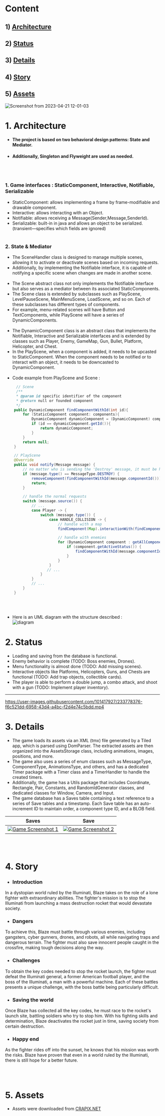 #   Content
##  1) [Architecture](#architecture)
##  2) [Status](#status)
##  3) [Details](#details)
##  4) [Story](#story)
##  5) [Assets](#assets)

![Screenshot from 2023-04-21 12-01-03](https://user-images.githubusercontent.com/101417927/233596076-cb079189-a214-4561-a40b-efca02e63e28.png)

# 1. Architecture<a name="architecture"></a>
- #### The project is based on two behavioral design patterns: State and Mediator.
- #### Additionally, Singleton and Flyweight are used as needed.
<br></br>
### 1. Game interfaces : StaticComponent, Interactive, Notifiable, Serializable
- StaticComponent: allows implementing a frame by frame-modifiable and drawable component.
- Interactive: allows interacting with an Object.
- Notifiable: allows receiving a Message(Sender,Message,SenderId).
- Serializable: built-in in java and allows an object to be serialized.(transient—specifies which fields are ignored)
  <br></br>
### 2. State & Mediator
- The SceneHandler class is designed to manage multiple scenes, allowing it to activate or deactivate scenes based on incoming requests.
- Additionally, by implementing the Notifiable interface, it is capable of notifying a specific scene when changes are made in another scene.
  <br></br>
- The Scene abstract class not only implements the Notifiable interface but also serves as a mediator between its associated StaticComponents.
- The Scene class is extended by subclasses such as PlayScene, LevelPauseScene, MainMenuScene, LoadScene, and so on. Each of these subclasses has different types of components.
- For example, menu-related scenes will have Button and TextComponents, while PlayScene will have a series of DynamicComponents.
  <br></br>
- The DynamicComponent class is an abstract class that implements the Notifiable, Interactive and Serializable interfaces and is extended by classes such as Player, Enemy, GameMap, Gun, Bullet, Platform, Helicopter, and Chest.
- In the PlayScene, when a component is added, it needs to be upcasted to StaticComponent. When the component needs to be notified or to interact with an object, it needs to be downcasted to DynamicComponent.
  <br></br>
- Code example from PlayScene and Scene :
```java
     // Scene 
     /**
     * @param id specific identifier of the component
     * @return null or founded component
     */
    public DynamicComponent findComponentWithId(int id){
        for (StaticComponent component: components){
            DynamicComponent dynamicComponent = (DynamicComponent) component;
            if (id == dynamicComponent.getId()){
                return dynamicComponent;
            }
        }
        return null;
    }

    // PlayScene
    @Override
    public void notify(Message message) {
        // no matter who is sending the 'Destroy' message, it must be handled first.
        if (message.type() == MessageType.DESTROY) {
            removeComponent(findComponentWithId(message.componentId()));
            return;
        }

        // handle the normal requests
        switch (message.source()) {
            // ...
            case Player -> {
                switch (message.type()) {
                    case HANDLE_COLLISION -> {
                        // handle with a map
                        findComponent(Map).interactionWith(findComponentWithId(message.componentId()));

                        // handle with enemies
                        for (DynamicComponent component : getAllComponentsWithName(ENEMY)) {
                            if (component.getActiveStatus()) {
                                findComponentWithId(message.componentId()).interactionWith(component);
                            }
                        }
                    }
                   // ...
                }
            }
            // ...
        }
    }
```
<br></br>
- Here is an UML diagram with the structure described :  
  ![diagram](https://user-images.githubusercontent.com/101417927/233398729-3ddbbb34-782c-4be1-8aa3-97692cf5df28.png)

# 2. Status<a name="status"></a>
- Loading and saving from the database is functional.
- Enemy behavior is complete (TODO: Boss enemies, Drones).
- Menu functionality is almost done (TODO: Add missing scenes).
- Interactive objects like Platforms, Helicopters, Guns, and Chests are functional (TODO: Add trap objects, collectible cards).
- The player is able to perform a double jump, a combo attack, and shoot with a gun (TODO: Implement player inventory).
--------
https://user-images.githubusercontent.com/101417927/233778376-f6c521dd-6958-43d4-a4bc-f2d4e74c5bdd.mp4

# 3. Details<a name="details"></a>
- The game loads its assets via an XML (tmx) file generated by a Tiled app, which is parsed using DomParser. The extracted assets are then organized into the AssetsStorage class, including animations, images, positions, and more.
- The game also uses a series of enum classes such as MessageType, ComponentType, AnimationsType, and others, and has a dedicated Timer package with a Timer class and a TimerHandler to handle the created timers.
- Additionally, the game has a Utils package that includes Coordinate, Rectangle, Pair, Constants, and RandomIdGenerator classes, and dedicated classes for Window, Camera, and Input.
- The game database has a Saves table containing a text reference to a series of Save tables and a timestamp. Each Save table has an auto-increment ID to maintain order, a component type ID, and a BLOB field.

| Saves | Save |
| --- | --- |
| [![Game Screenshot 1](https://user-images.githubusercontent.com/101417927/233600616-2fa6b999-edeb-407b-8a25-d80cda1058c7.png)]() | [![Game Screenshot 2](https://user-images.githubusercontent.com/101417927/233600636-b1aeab1a-dcb2-4ec5-a48e-3f2e585164e6.png)]() |


<br></br>

# 4. Story<a name="story"></a>

- ### Introduction
In a dystopian world ruled by the Illuminati, Blaze takes on the role of a lone fighter with extraordinary abilities. The fighter's mission is to stop the Illuminati from launching a mass destruction rocket that would devastate society.

- ###  Dangers
To achieve this, Blaze must battle through various enemies, including gangsters, cyber gunners, drones, and robots, all while navigating traps and dangerous terrain. The fighter must also save innocent people caught in the crossfire, making tough decisions along the way.

- ###  Challenges
To obtain the key codes needed to stop the rocket launch, the fighter must defeat the Illuminati general, a former American football player, and the boss of the Illuminati, a man with a powerful machine. Each of these battles presents a unique challenge, with the boss battle being particularly difficult.

- ### Saving the world
Once Blaze has collected all the key codes, he must race to the rocket's launch site, battling soldiers who try to stop him. With his fighting skills and determination, Blaze deactivates the rocket just in time, saving society from certain destruction.

- ### Happy end
As the fighter rides off into the sunset, he knows that his mission was worth the risks. Blaze have proven that even in a world ruled by the Illuminati, there is still hope for a better future.

<br></br>
# 5. Assets<a name="assets"></a>
- Assets were downloaded from <a href="https://craftpix.net/?s=cyberpunk">CRAPIX.NET</a>
